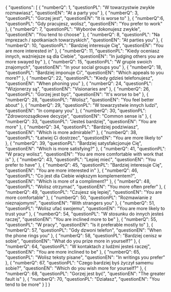 {
  "questions": [
    {
      "numberQ": 1,
      "questionPL": "W towarzystwie zwykle rozmawiasz",
      "questionEN": "At a party you"
    },
    {
      "numberQ": 3,
      "questionPL": "Gorzej jest",
      "questionEN": "It is worse to"
    },
    {
      "numberQ":6,
      "questionPL": "Gdy pracujesz, wolisz",
      "questionEN": "You prefer to work"
    },
    {
      "numberQ": 7,
      "questionPL": "Wyborów dokonujesz zwykle",
      "questionEN": "You tend to choose"
    },
    {
      "numberQ": 8,
      "questionPL": "Na imprezach / spotkaniach towarzyskich",
      "questionEN": "At parties you"
    },
    {
      "numberQ": 10,
      "questionPL": "Bardziej interesuje Cię",
      "questionEN": "You are more interested in"
    },
    {
      "numberQ": 11,
      "questionPL": "Kiedy oceniasz innych, ważniejsze są dla Ciebie",
      "questionEN": "In judging others you are more swayed by"
    },
    {
      "numberQ": 15,
      "questionPL": "W grupie swoich znajomych",
      "questionEN": "In your social groups you"
    },
    {
      "numberQ": 18,
      "questionPL": "Bardziej imponuje Ci",
      "questionEN": "Which appeals to you more?"
    },
    {
      "numberQ": 22,
      "questionPL": "Kiedy gdzieś telefonujesz",
      "questionEN": "When phoning you"
    },
    {
      "numberQ": 24,
      "questionPL": "Wizjonerzy są",
      "questionEN": "Visionaries are"
    },
    {
      "numberQ": 26,
      "questionPL": "Gorzej jest być",
      "questionEN": "It's worse to be"
    },
    {
      "numberQ": 28,
      "questionPL": "Wolisz",
      "questionEN": "You feel better about"
    },
    {
      "numberQ": 29,
      "questionPL": "W towarzystwie innych ludzi",
      "questionEN": "In company you"
    },
    {
      "numberQ": 30,
      "questionPL": "Zdroworozsądkowe decyzje",
      "questionEN": "Common sense is"
    },
    {
      "numberQ": 33,
      "questionPL": "Jesteś bardziej",
      "questionEN": "You are more"
    },
    {
      "numberQ": 34,
      "questionPL": "Bardziej podziwiasz",
      "questionEN": "Which is more admirable?"
    },
    {
      "numberQ": 38,
      "questionPL": "Łatwiej Ci dostrzec",
      "questionEN": "You are more likely to"
    },
    {
      "numberQ": 39,
      "questionPL": "Bardziej satysfakcjonuje Cię",
      "questionEN": "Which is more satisfying?"
    },
    {
      "numberQ": 41,
      "questionPL": "W pracy wolisz",
      "questionEN": "You are more comfortable with work that is"
    },
    {
      "numberQ": 43,
      "questionPL": "Lepiej mieć",
      "questionEN": "You prefer to have"
    },
    {
      "numberQ": 45,
      "questionPL": "Bardziej interesuje Cię",
      "questionEN": "You are more interested in"
    },
    {
      "numberQ": 46,
      "questionPL": "Co jest dla Ciebie większym komplementem?",
      "questionEN": "Which is more of a compliment?"
    },
    {
      "numberQ": 48,
      "questionPL": "Wolisz otrzymać",
      "questionEN": "You more often prefer"
    },
    {
      "numberQ": 49,
      "questionPL": "Czujesz się lepiej",
      "questionEN": "You are more comfortable"
    },
    {
      "numberQ": 50,
      "questionPL": "Rozmawianie z nieznajomymi",
      "questionEN": "With strangers you"
    },
    {
      "numberQ": 51,
      "questionPL": "Wolisz ufać swojemu",
      "questionEN": "You are more likely to trust your"
    },
    {
      "numberQ": 54,
      "questionPL": "W stosunku do innych jesteś raczej",
      "questionEN": "You are inclined more to be"
    },
    {
      "numberQ": 55,
      "questionPL": "W pracy",
      "questionEN": "Is it preferable mostly to"
    },
    {
      "numberQ": 57,
      "questionPL": "Gdy dzwoni telefon",
      "questionEN": "When the phone rings you"
    },
    {
      "numberQ": 58,
      "questionPL": "Bardziej cenisz w sobie",
      "questionEN": "What do you prize more in yourself?"
    },
    {
      "numberQ": 64,
      "questionPL": "W kontaktach z ludźmi jesteś raczej",
      "questionEN": "You are more inclined to be"
    },
    {
      "numberQ": 65,
      "questionPL": "Wolisz teksty pisane",
      "questionEN": "In writings you prefer"
    },
    {
      "numberQ": 67,
      "questionPL": "Czego bardziej byś życzył samemu sobie?",
      "questionEN": "Which do you wish more for yourself?"
    },
    {
      "numberQ": 68,
      "questionPL": "Gorzej jest być",
      "questionEN": "The greater fault is"
    },
    {
      "numberQ": 70,
      "questionPL": "Działasz",
      "questionEN": "You tend to be more"
    }
  ]
}
